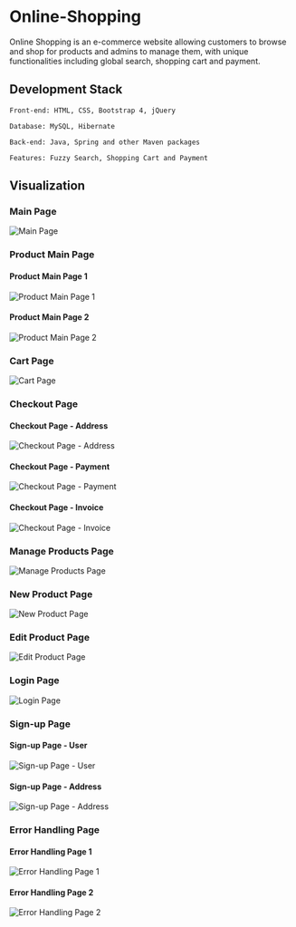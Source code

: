 # Online-Shopping
Online Shopping is an e-commerce website allowing customers to browse and shop for products and admins to manage them, with unique functionalities including global search, shopping cart and payment.


## Development Stack
```
Front-end: HTML, CSS, Bootstrap 4, jQuery

Database: MySQL, Hibernate

Back-end: Java, Spring and other Maven packages

Features: Fuzzy Search, Shopping Cart and Payment
```


## Visualization

### Main Page
![Main Page](https://github.com/Yrh7383111/Online-Shopping/blob/master/Visualizations/Main%20Page.png)

### Product Main Page
#### Product Main Page 1
![Product Main Page 1](https://github.com/Yrh7383111/Online-Shopping/blob/master/Visualizations/View%20Products%20%231.png)
#### Product Main Page 2
![Product Main Page 2](https://github.com/Yrh7383111/Online-Shopping/blob/master/Visualizations/View%20Products%20%232.png)

### Cart Page
![Cart Page](https://github.com/Yrh7383111/Online-Shopping/blob/master/Visualizations/Cart.png)

### Checkout Page
#### Checkout Page - Address
![Checkout Page - Address](https://github.com/Yrh7383111/Online-Shopping/blob/master/Visualizations/Checkout%20Address.png)
#### Checkout Page - Payment
![Checkout Page - Payment](https://github.com/Yrh7383111/Online-Shopping/blob/master/Visualizations/Checkout%20Payment.png)
#### Checkout Page - Invoice
![Checkout Page - Invoice](https://github.com/Yrh7383111/Online-Shopping/blob/master/Visualizations/Checkout%20Invoice.png)

### Manage Products Page
![Manage Products Page](https://github.com/Yrh7383111/Online-Shopping/blob/master/Visualizations/Manage%20Products.png)

### New Product Page
![New Product Page](https://github.com/Yrh7383111/Online-Shopping/blob/master/Visualizations/Add%20Product.png)

### Edit Product Page
![Edit Product Page](https://github.com/Yrh7383111/Online-Shopping/blob/master/Visualizations/Edit%20Product.png)

### Login Page
![Login Page](https://github.com/Yrh7383111/Online-Shopping/blob/master/Visualizations/Login.png)

### Sign-up Page
#### Sign-up Page - User
![Sign-up Page - User](https://github.com/Yrh7383111/Online-Shopping/blob/master/Visualizations/Signup%20User.png)
#### Sign-up Page - Address
![Sign-up Page - Address](https://github.com/Yrh7383111/Online-Shopping/blob/master/Visualizations/Signup%20Address.png)

### Error Handling Page
#### Error Handling Page 1
![Error Handling Page 1](https://github.com/Yrh7383111/Online-Shopping/blob/master/Visualizations/Error%20Handling%20%231.png)
#### Error Handling Page 2
![Error Handling Page 2](https://github.com/Yrh7383111/Online-Shopping/blob/master/Visualizations/Error%20Handling%20%232.png)
